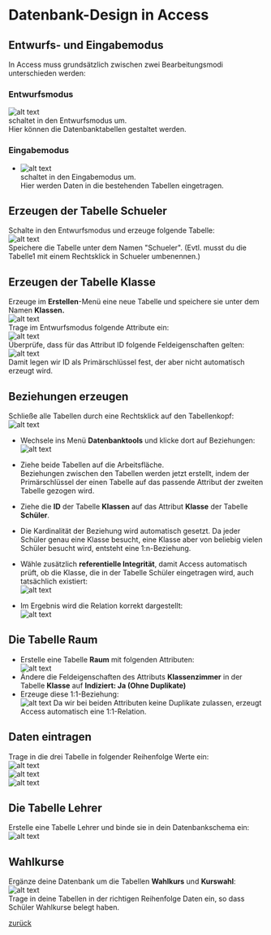 <link rel="stylesheet" href="https://hi2272.github.io/StyleMD.css">

# Datenbank-Design in Access

## Entwurfs- und Eingabemodus
In Access muss grundsätzlich zwischen zwei Bearbeitungsmodi unterschieden werden:  
### Entwurfsmodus
![alt text](00Entwurf.png)  
schaltet in den Entwurfsmodus um.  
Hier können die Datenbanktabellen gestaltet werden.  
### Eingabemodus
- ![alt text](00Eingabe.png)  
schaltet in den Eingabemodus um.  
Hier werden Daten in die bestehenden Tabellen eingetragen.  
## Erzeugen der Tabelle Schueler
Schalte in den Entwurfsmodus und erzeuge folgende Tabelle:  
![alt text](01Schueler.png)  
Speichere die Tabelle unter dem Namen "Schueler". (Evtl. musst du die Tabelle1 mit einem Rechtsklick in Schueler umbenennen.)
 ## Erzeugen der Tabelle Klasse  
 Erzeuge im **Erstellen**-Menü eine neue Tabelle und speichere sie unter dem Namen **Klassen.**  
 ![alt text](03NeueTabelle.png)  
 Trage im Entwurfsmodus folgende Attribute ein:  
 ![alt text](03Attribute.png)  
 Überprüfe, dass für das Attribut ID folgende Feldeigenschaften gelten:  
 ![alt text](03Constraints.png)  
 Damit legen wir ID als Primärschlüssel fest, der aber nicht automatisch erzeugt wird.  
 ## Beziehungen erzeugen
 Schließe alle Tabellen durch eine Rechtsklick auf den Tabellenkopf:  
 ![alt text](04AlleSchliessen.png)  
 - Wechsele ins Menü **Datenbanktools** und klicke dort auf Beziehungen:  
 ![alt text](04Beziehungen.png)  
 - Ziehe beide Tabellen auf die Arbeitsfläche.  
 Beziehungen zwischen den Tabellen werden jetzt erstellt, indem der Primärschlüssel der einen Tabelle auf das passende Attribut der zweiten Tabelle gezogen wird.  
 - Ziehe die **ID** der Tabelle **Klassen** auf das Attribut **Klasse** der Tabelle **Schüler**.
 - Die Kardinalität der Beziehung wird automatisch gesetzt. Da jeder Schüler genau eine Klasse besucht, eine Klasse aber von beliebig vielen Schüler besucht wird, entsteht eine 1:n-Beziehung.  
    
 - Wähle zusätzlich **referentielle Integrität**, damit Access automatisch prüft, ob die Klasse, die in der Tabelle Schüler eingetragen wird, auch tatsächlich existiert:  
  ![alt text](04Relationstyp.png)  
 - Im Ergebnis wird die Relation korrekt dargestellt:  
  ![alt text](04Relationfertig.png)
  ## Die Tabelle Raum
- Erstelle eine Tabelle **Raum** mit folgenden Attributen:  
  ![alt text](05Raum.png)
- Ändere die Feldeigenschaften des Attributs **Klassenzimmer** in der Tabelle **Klasse** auf **Indiziert: Ja (Ohne Duplikate)**  
- Erzeuge diese 1:1-Beziehung:  
 ![alt text](06RelationRaum.png) 
 Da wir bei beiden Attributen keine Duplikate zulassen, erzeugt Access automatisch eine 1:1-Relation.  
 ## Daten eintragen
 Trage in die drei Tabelle in folgender Reihenfolge Werte ein:  
 ![alt text](06WerteRaum.png)  
 ![alt text](06WerteKlassen.png)  
 ![alt text](06WerteSchueler.png)  
 ## Die Tabelle Lehrer
 Erstelle eine Tabelle Lehrer und binde sie in dein Datenbankschema ein:  
 ![alt text](07RelationLehrer.png)  
 ## Wahlkurse
 Ergänze deine Datenbank um die Tabellen **Wahlkurs** und **Kurswahl**:  
 ![alt text](08RelationsWahlkursWahlunterricht.png)  
 Trage in deine Tabellen in der richtigen Reihenfolge Daten ein, so dass Schüler Wahlkurse belegt haben.  

 
[zurück](../../index.html)  



